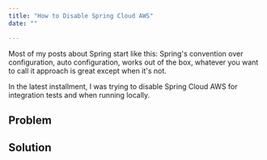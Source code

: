 ```yaml
---
title: "How to Disable Spring Cloud AWS" 
date: ""

---
```


Most of my posts about Spring start like this: 
Spring's convention over configuration, auto configuration, works out of the box, 
whatever you want to call it approach is great except when it's not.

In the latest installment, I was trying to disable Spring Cloud AWS 
for integration tests and when running locally.

## Problem


## Solution
